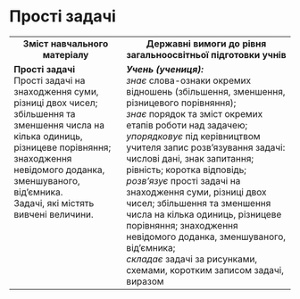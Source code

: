 # Прості задачі
<table>
  <tr>
    <td width="40%" align="center"><b>Зміст навчального матеріалу<b></td>
    <td width="60%" align="center"><b>Державні вимоги до рівня загальноосвітньої підготовки учнів</b></td>
  </tr>
  <tr>
    <td width="40%" style="vertical-align:top !important;"><b>Прості задачі</b><br>
Прості задачі на знаходження суми,  різниці двох чисел; збільшення та зменшення числа на кілька одиниць, різницеве порівняння; знаходження невідомого доданка, зменшуваного, від’ємника.<br> 
Задачі, які містять вивчені величини.<br></td>
    <td width="60%" style="vertical-align:top !important;"><i><b>Учень (учениця):</b></i><br>
<i>знає</i> слова-ознаки окремих відношень (збільшення, зменшення, різницевого порівняння);<br>
<i>знає</i> порядок та зміст окремих етапів роботи над задачею;<br>
<i>упорядковує</i> під керівництвом учителя запис розв’язування задачі: числові дані, знак запитання; рівність; коротка відповідь;<br>
<i>розв’язує</i> прості задачі на знаходження суми,  різниці двох чисел; збільшення та зменшення числа на кілька одиниць, різницеве порівняння; знаходження невідомого доданка, зменшуваного, від’ємника;<br>
<i>складає</i> задачі за рисунками, схемами, коротким записом задачі, виразом<br></td>
  </tr>
</table>
